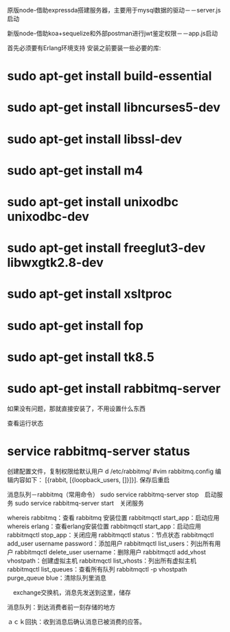 原版node-借助expressda搭建服务器，主要用于mysql数据的驱动－－server.js启动

新版node-借助koa+sequelize和外部postman进行jwt鉴定权限－－app.js启动

首先必须要有Erlang环境支持
安装之前要装一些必要的库:
# sudo apt-get install build-essential
# sudo apt-get install libncurses5-dev
# sudo apt-get install libssl-dev
# sudo apt-get install m4
# sudo apt-get install unixodbc unixodbc-dev
# sudo apt-get install freeglut3-dev libwxgtk2.8-dev
# sudo apt-get install xsltproc
# sudo apt-get install fop
# sudo apt-get install tk8.5

# sudo apt-get install rabbitmq-server
如果没有问题，那就直接安装了，不用设置什么东西

查看运行状态
# service rabbitmq-server status

创建配置文件，复制权限给默认用户
d /etc/rabbitmq/
#vim rabbitmq.config
编辑内容如下：
[{rabbit, [{loopback_users, []}]}].
保存后重启

消息队列－rabbitmq（常用命令）
sudo service rabbitmq-server stop　启动服务
sudo service rabbitmq-server start　关闭服务


whereis rabbitmq：查看 rabbitmq 安装位置
rabbitmqctl start_app：启动应用
whereis erlang：查看erlang安装位置
rabbitmqctl start_app：启动应用
rabbitmqctl stop_app：关闭应用
rabbitmqctl status：节点状态
rabbitmqctl add_user username password：添加用户
rabbitmqctl list_users：列出所有用户
rabbitmqctl delete_user username：删除用户
rabbitmqctl add_vhost vhostpath：创建虚拟主机
rabbitmqctl list_vhosts：列出所有虚拟主机
rabbitmqctl list_queues：查看所有队列
rabbitmqctl -p vhostpath purge_queue blue：清除队列里消息

　exchange交换机，消息先发送到这里，储存

  消息队列：到达消费者前一刻存储的地方
  
  ａｃｋ回执：收到消息后确认消息已被消费的应答。

